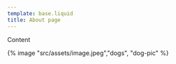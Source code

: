 ```yaml
---
template: base.liquid
title: About page
---
```


Content

<style>
    .dog-pic, .dog-pic>img {
        width:350px;
        height: auto;
    }
</style>

{% image "src/assets/image.jpeg","dogs", "dog-pic" %}